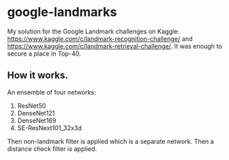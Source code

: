 # google-landmarks
My solution for the Google Landmark challenges on Kaggle: https://www.kaggle.com/c/landmark-recognition-challenge/ and https://www.kaggle.com/c/landmark-retrieval-challenge/. It was enough to secure a place in Top-40.

## How it works.
An ensemble of four networks:
1. ResNet50
2. DenseNet121
3. DenseNet169
4. SE-ResNext101_32x3d

Then non-landmark filter is applied which is a separate network. Then a distance check filter is applied.

